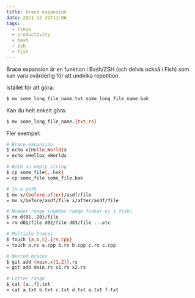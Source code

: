 ```yaml
---
title: brace expansion
date: 2021-12-31T11:06
tags: 
  - linux
  - productivity
  - bash
  - zsh
  - fish
---
```


Brace expansion är en funktion i Bash/ZSH (och delvis också i Fish) som kan vara
ovärderlig för att undvika repetition.

Istället för att göra:
```sh
$ mv some_long_file_name.txt some_long_file_name.bak
```

Kan du helt enkelt göra:
```sh 
$ mv some_long_file_name.{txt,rs}
```

Fler exempel:
```sh
# Brace expansion
$ echo x{Hello,World}x
= echo xHellox xWorldx

# With an empty string
$ cp some_file{,.bak}
= cp some_file some_file.bak

# In a path
$ mv x/{before,after}/asdf/file
= mv x/before/asdf/file x/after/asdf/file

# Number range (number range funkar ej i fish)
$ rm d{01..20}/file
= rm d01/file d02/file d03/file ...etc

# Multiple braces:
$ touch {a,b,c}.{rs,cpp}
= touch a.rs a.cpp b.rs b.cpp c.rs c.cpp

# Nested braces
$ git add {main,x{1,2}}.rs
= git add main.rs x1.rs x2.rs

# Letter range
$ cat {a..f}.txt
= cat a.txt b.txt c.txt d.txt e.txt f.txt
```
